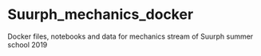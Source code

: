 # Suurph_mechanics_docker
Docker files, notebooks and data for mechanics stream of Suurph summer school 2019
